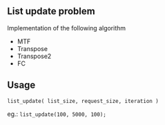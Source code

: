 List update problem
-------------------

Implementation of the following algorithm

 - MTF
 - Transpose
 - Transpose2
 - FC
 
## Usage ##
`list_update( list_size, request_size, iteration )`

eg.:
`list_update(100, 5000, 100);`
